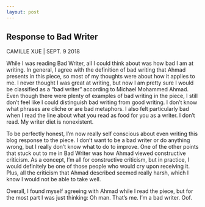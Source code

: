 ```yaml
---
layout: post
---
```


## Response to Bad Writer
CAMILLE XUE | SEPT. 9 2018

While I was reading Bad Writer, all I could think about was how bad I am at writing. In general, I agree with the definition of bad writing that Ahmad presents in this piece, so most of my thoughts were about how it applies to me. I never thought I was great at writing, but now I am pretty sure I would be classified as a “bad writer” according to Michael Mohammed Ahmad. Even though there were plenty of examples of bad writing in the piece, I still don’t feel like I could distinguish bad writing from good writing. I don’t know what phrases are cliche or are bad metaphors. I also felt particularly bad when I read the line about what you read as food for you as a writer. I don’t read. My writer diet is nonexistent. 

To be perfectly honest, I’m now really self conscious about even writing this blog response to the piece. I don’t want to be a bad writer or do anything wrong, but I really don’t know what to do to improve. One of the other points that stuck out to me in Bad Writer was how Ahmad viewed constructive criticism. As a concept, I’m all for constructive criticism, but in practice, I would definitely be one of those people who would cry upon receiving it. Plus, all the criticism that Ahmad described seemed really harsh, which I know I would not be able to take well. 

Overall, I found myself agreeing with Ahmad while I read the piece, but for the most part I was just thinking: Oh man. That’s me. I’m a bad writer. Oof. 

